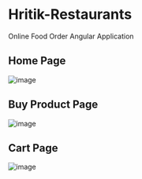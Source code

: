 # Hritik-Restaurants
Online Food Order Angular Application 

## Home Page
![image](https://github.com/Hritikshide/Hritik-Restaurants/assets/51324464/b9e9123c-a701-4a3a-8b2e-4719e8a2ab09)

## Buy Product Page
![image](https://github.com/Hritikshide/Hritik-Restaurants/assets/51324464/a29e5d1e-6aa4-4acb-a3cc-e64555a5bd65)

## Cart Page
![image](https://github.com/Hritikshide/Hritik-Restaurants/assets/51324464/fddf57da-7b5a-48cc-876f-41a974328f57)



